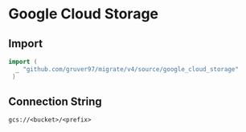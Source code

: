# Google Cloud Storage


## Import

```go
import (
  _ "github.com/gruver97/migrate/v4/source/google_cloud_storage"
 )
 ```

## Connection String

`gcs://<bucket>/<prefix>`
